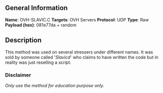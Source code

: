 ## General Information
**Name**: OVH-SLAVIC.C
**Targets**: OVH Servers
**Protocol**: UDP
	**Type**: Raw
	**Payload (hex)**: 081e77da + random

## Description
This method was used on several stressers under different names.
It was sold by someone called '_Slavicd_' who claims to have written the code but in reality was just reselling a script.

### Disclaimer
_Only use the method for education purpose only._
